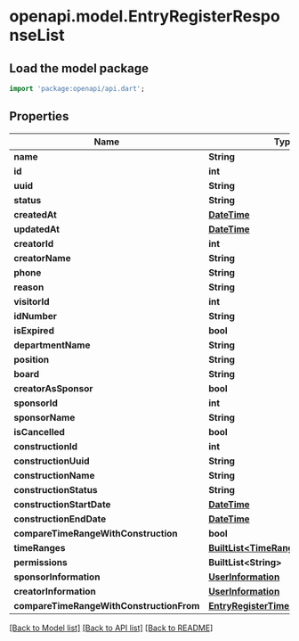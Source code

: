 # openapi.model.EntryRegisterResponseList

## Load the model package
```dart
import 'package:openapi/api.dart';
```

## Properties
Name | Type | Description | Notes
------------ | ------------- | ------------- | -------------
**name** | **String** |  | [optional] 
**id** | **int** |  | [optional] 
**uuid** | **String** |  | [optional] 
**status** | **String** |  | [optional] 
**createdAt** | [**DateTime**](DateTime.md) |  | [optional] 
**updatedAt** | [**DateTime**](DateTime.md) |  | [optional] 
**creatorId** | **int** |  | [optional] 
**creatorName** | **String** |  | [optional] 
**phone** | **String** |  | [optional] 
**reason** | **String** |  | [optional] 
**visitorId** | **int** |  | [optional] 
**idNumber** | **String** |  | [optional] 
**isExpired** | **bool** |  | [optional] 
**departmentName** | **String** |  | [optional] 
**position** | **String** |  | [optional] 
**board** | **String** |  | [optional] 
**creatorAsSponsor** | **bool** |  | [optional] 
**sponsorId** | **int** |  | [optional] 
**sponsorName** | **String** |  | [optional] 
**isCancelled** | **bool** |  | [optional] 
**constructionId** | **int** |  | [optional] 
**constructionUuid** | **String** |  | [optional] 
**constructionName** | **String** |  | [optional] 
**constructionStatus** | **String** |  | [optional] 
**constructionStartDate** | [**DateTime**](DateTime.md) |  | [optional] 
**constructionEndDate** | [**DateTime**](DateTime.md) |  | [optional] 
**compareTimeRangeWithConstruction** | **bool** |  | [optional] 
**timeRanges** | [**BuiltList&lt;TimeRange&gt;**](TimeRange.md) |  | [optional] 
**permissions** | **BuiltList&lt;String&gt;** |  | [optional] 
**sponsorInformation** | [**UserInformation**](UserInformation.md) |  | [optional] 
**creatorInformation** | [**UserInformation**](UserInformation.md) |  | [optional] 
**compareTimeRangeWithConstructionFrom** | [**EntryRegisterTimeRangeProjection**](EntryRegisterTimeRangeProjection.md) |  | [optional] 

[[Back to Model list]](../README.md#documentation-for-models) [[Back to API list]](../README.md#documentation-for-api-endpoints) [[Back to README]](../README.md)


